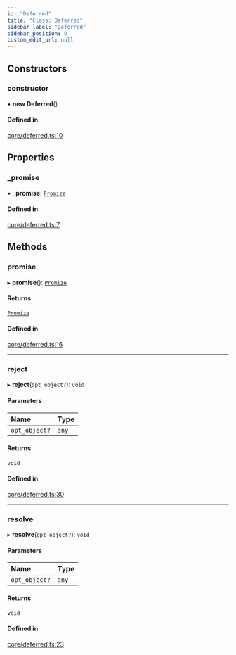 ```yaml
---
id: "Deferred"
title: "Class: Deferred"
sidebar_label: "Deferred"
sidebar_position: 0
custom_edit_url: null
---
```


## Constructors

### constructor

• **new Deferred**()

#### Defined in

[core/deferred.ts:10](https://github.com/siposdani87/sui-js/blob/8315555/src/core/deferred.ts#L10)

## Properties

### \_promise

• **\_promise**: [`Promize`](Promize.md)

#### Defined in

[core/deferred.ts:7](https://github.com/siposdani87/sui-js/blob/8315555/src/core/deferred.ts#L7)

## Methods

### promise

▸ **promise**(): [`Promize`](Promize.md)

#### Returns

[`Promize`](Promize.md)

#### Defined in

[core/deferred.ts:16](https://github.com/siposdani87/sui-js/blob/8315555/src/core/deferred.ts#L16)

___

### reject

▸ **reject**(`opt_object?`): `void`

#### Parameters

| Name | Type |
| :------ | :------ |
| `opt_object?` | `any` |

#### Returns

`void`

#### Defined in

[core/deferred.ts:30](https://github.com/siposdani87/sui-js/blob/8315555/src/core/deferred.ts#L30)

___

### resolve

▸ **resolve**(`opt_object?`): `void`

#### Parameters

| Name | Type |
| :------ | :------ |
| `opt_object?` | `any` |

#### Returns

`void`

#### Defined in

[core/deferred.ts:23](https://github.com/siposdani87/sui-js/blob/8315555/src/core/deferred.ts#L23)
